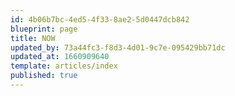 ```yaml
---
id: 4b06b7bc-4ed5-4f33-8ae2-5d0447dcb842
blueprint: page
title: NOW
updated_by: 73a44fc3-f8d3-4d01-9c7e-095429bb71dc
updated_at: 1660909640
template: articles/index
published: true
---
```

